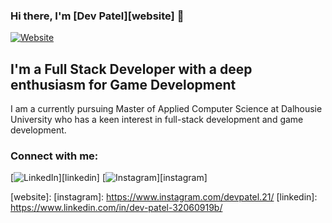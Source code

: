 ### Hi there, I'm [Dev Patel][website] 👋

[![Website](https://img.shields.io/website?label=hrishi.tech&style=for-the-badge&url=https://hrishi.tech)]()

## I'm a Full Stack Developer with a deep enthusiasm for Game Development

I am a currently pursuing Master of Applied Computer Science at Dalhousie University who has a keen interest in full-stack development and game development. 

### Connect with me:
[![LinkedIn](https://img.shields.io/badge/LinkedIn-%2312100E.svg?&style=for-the-badge&logo=LinkedIn&logoColor=blue)][linkedin]
[![Instagram](https://img.shields.io/badge/Instagram-%2312100E.svg?&style=for-the-badge&logo=Instagram&logoColor=purple)][instagram]

[website]: 
[instagram]: https://www.instagram.com/devpatel.21/
[linkedin]: https://www.linkedin.com/in/dev-patel-32060919b/
